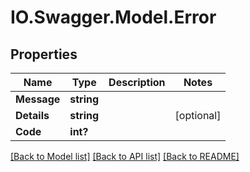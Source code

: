 # IO.Swagger.Model.Error
## Properties

Name | Type | Description | Notes
------------ | ------------- | ------------- | -------------
**Message** | **string** |  | 
**Details** | **string** |  | [optional] 
**Code** | **int?** |  | 

[[Back to Model list]](../README.md#documentation-for-models) [[Back to API list]](../README.md#documentation-for-api-endpoints) [[Back to README]](../README.md)


